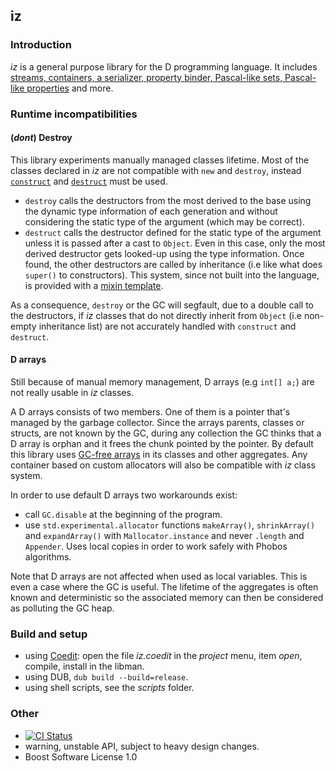 ## iz

### Introduction

_iz_ is a general purpose library for the D programming language.
It includes [streams, containers, a serializer, property binder, Pascal-like sets, Pascal-like properties](http://bbasile.github.io/iz/) and more.

### Runtime incompatibilities

#### (_dont_) Destroy

This library experiments manually managed classes lifetime.
Most of the classes declared in _iz_ are not compatible with `new` and `destroy`, instead [`construct`](http://bbasile.github.io/iz/iz/memory.html#construct) and [`destruct`](http://bbasile.github.io/iz/iz/memory.html#destruct) must be used.

- `destroy` calls the destructors from the most derived to the base using the dynamic type information of each generation and without considering the static type of the argument (which may be correct).
- `destruct` calls the destructor defined for the static type of the argument unless it is passed after a cast to `Object`. Even in this case, only the most derived destructor gets looked-up using the type information. Once found, the other destructors are called by inheritance (i.e like what does `super()` to constructors). This system, since not built into the language, is provided with a [mixin template](http://bbasile.github.io/iz/iz/memory/inheritedDtor.html).

As a consequence, `destroy` or the GC will segfault, due to a double call to the destructors, if _iz_ classes that do not directly inherit from `Object` (i.e non-empty inheritance list) are not accurately handled with `construct` and `destruct`.

#### D arrays

Still because of manual memory management, D arrays (e.g `int[] a;`) are not really usable in _iz_ classes.

A D arrays consists of two members. One of them is a pointer that's managed by the garbage collector.
Since the arrays parents, classes or structs, are not known by the GC, during any collection the GC thinks that a D array is orphan and it frees the chunk pointed by the pointer.
By default this library uses [GC-free arrays](http://bbasile.github.io/iz/iz/containers/Array.html) in its classes and other aggregates.
Any container based on custom allocators will also be compatible with _iz_ class system.

In order to use default D arrays two workarounds exist:
- call `GC.disable` at the beginning of the program.
- use `std.experimental.allocator` functions `makeArray()`, `shrinkArray()` and `expandArray()` with `Mallocator.instance` and never `.length` and `Appender`. Uses local copies in order to work safely with Phobos algorithms.

Note that D arrays are not affected when used as local variables. This is even a case where the GC is useful. 
The lifetime of the aggregates is often known and deterministic so the associated memory can then be considered as polluting the GC heap.

### Build and setup

- using [Coedit](https://github.com/BBasile/Coedit): open the file _iz.coedit_ in the _project_ menu, item _open_, compile, install in the libman.
- using DUB, `dub build --build=release`.
- using shell scripts, see the _scripts_ folder.

### Other

- [![CI Status](https://travis-ci.org/BBasile/iz.svg)](https://travis-ci.org/BBasile/iz)
- warning, unstable API, subject to heavy design changes.
- Boost Software License 1.0
